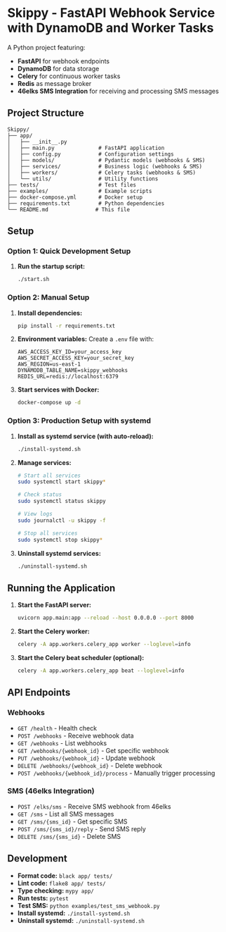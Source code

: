 # Skippy - FastAPI Webhook Service with DynamoDB and Worker Tasks

A Python project featuring:
- **FastAPI** for webhook endpoints
- **DynamoDB** for data storage
- **Celery** for continuous worker tasks
- **Redis** as message broker
- **46elks SMS Integration** for receiving and processing SMS messages

## Project Structure

```
Skippy/
├── app/
│   ├── __init__.py
│   ├── main.py              # FastAPI application
│   ├── config.py            # Configuration settings
│   ├── models/              # Pydantic models (webhooks & SMS)
│   ├── services/            # Business logic (webhooks & SMS)
│   ├── workers/             # Celery tasks (webhooks & SMS)
│   └── utils/               # Utility functions
├── tests/                   # Test files
├── examples/                # Example scripts
├── docker-compose.yml       # Docker setup
├── requirements.txt         # Python dependencies
└── README.md               # This file
```

## Setup

### Option 1: Quick Development Setup
1. **Run the startup script:**
   ```bash
   ./start.sh
   ```

### Option 2: Manual Setup
1. **Install dependencies:**
   ```bash
   pip install -r requirements.txt
   ```

2. **Environment variables:**
   Create a `.env` file with:
   ```env
   AWS_ACCESS_KEY_ID=your_access_key
   AWS_SECRET_ACCESS_KEY=your_secret_key
   AWS_REGION=us-east-1
   DYNAMODB_TABLE_NAME=skippy_webhooks
   REDIS_URL=redis://localhost:6379
   ```

3. **Start services with Docker:**
   ```bash
   docker-compose up -d
   ```

### Option 3: Production Setup with systemd
1. **Install as systemd service (with auto-reload):**
   ```bash
   ./install-systemd.sh
   ```

2. **Manage services:**
   ```bash
   # Start all services
   sudo systemctl start skippy*
   
   # Check status
   sudo systemctl status skippy
   
   # View logs
   sudo journalctl -u skippy -f
   
   # Stop all services
   sudo systemctl stop skippy*
   ```

3. **Uninstall systemd services:**
   ```bash
   ./uninstall-systemd.sh
   ```

## Running the Application

1. **Start the FastAPI server:**
   ```bash
   uvicorn app.main:app --reload --host 0.0.0.0 --port 8000
   ```

2. **Start the Celery worker:**
   ```bash
   celery -A app.workers.celery_app worker --loglevel=info
   ```

3. **Start the Celery beat scheduler (optional):**
   ```bash
   celery -A app.workers.celery_app beat --loglevel=info
   ```

## API Endpoints

### Webhooks
- `GET /health` - Health check
- `POST /webhooks` - Receive webhook data
- `GET /webhooks` - List webhooks
- `GET /webhooks/{webhook_id}` - Get specific webhook
- `PUT /webhooks/{webhook_id}` - Update webhook
- `DELETE /webhooks/{webhook_id}` - Delete webhook
- `POST /webhooks/{webhook_id}/process` - Manually trigger processing

### SMS (46elks Integration)
- `POST /elks/sms` - Receive SMS webhook from 46elks
- `GET /sms` - List all SMS messages
- `GET /sms/{sms_id}` - Get specific SMS
- `POST /sms/{sms_id}/reply` - Send SMS reply
- `DELETE /sms/{sms_id}` - Delete SMS

## Development

- **Format code:** `black app/ tests/`
- **Lint code:** `flake8 app/ tests/`
- **Type checking:** `mypy app/`
- **Run tests:** `pytest`
- **Test SMS:** `python examples/test_sms_webhook.py`
- **Install systemd:** `./install-systemd.sh`
- **Uninstall systemd:** `./uninstall-systemd.sh`
